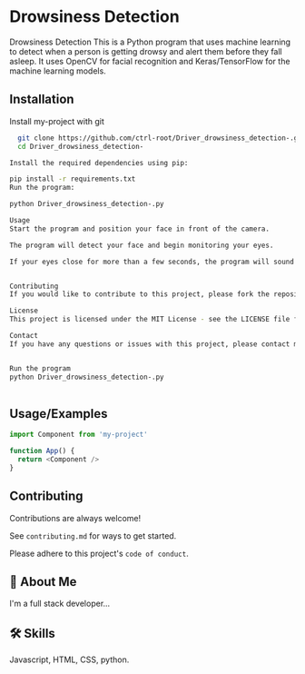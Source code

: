 # Drowsiness Detection

Drowsiness Detection This is a Python program that uses machine learning to detect when a person is getting drowsy and alert them before they fall asleep. It uses OpenCV for facial recognition and Keras/TensorFlow for the machine learning models.



## Installation

Install my-project with git

```bash
  git clone https://github.com/ctrl-root/Driver_drowsiness_detection-.git
  cd Driver_drowsiness_detection-

Install the required dependencies using pip:

pip install -r requirements.txt
Run the program:

python Driver_drowsiness_detection-.py

Usage
Start the program and position your face in front of the camera.

The program will detect your face and begin monitoring your eyes.

If your eyes close for more than a few seconds, the program will sound an alarm to alert you to wake up.


Contributing
If you would like to contribute to this project, please fork the repository and submit a pull request. Please follow the coding style and guidelines specified in the repository.

License
This project is licensed under the MIT License - see the LICENSE file for details.

Contact
If you have any questions or issues with this project, please contact me at my-email@ muriithidennis340@gmail.com.# Driver_drowsiness_detection-


Run the program
python Driver_drowsiness_detection-.py
  
```

    
## Usage/Examples

```javascript
import Component from 'my-project'

function App() {
  return <Component />
}
```


## Contributing

Contributions are always welcome!

See `contributing.md` for ways to get started.

Please adhere to this project's `code of conduct`.


## 🚀 About Me
I'm a full stack developer...


## 🛠 Skills
Javascript, HTML, CSS, python.

